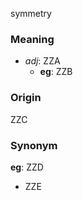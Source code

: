 symmetry
### Meaning
+ _adj_: ZZA
    + __eg__: ZZB

### Origin

ZZC

### Synonym

__eg__: ZZD

+ ZZE


